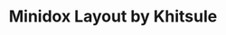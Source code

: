 ---
layout: layouts/keymapdb_entry.njk
OS: []
keymap_author: khitsule
firmware: QMK
hasHomeRowMods: False
hasLetterOnThumb: False
hasVerticalCombos: False
thumb: https://i.imgur.com/bEdqotb.png
imageDate: idk
keyCount: 36
keyboard: MiniDox
languages: ['English']
layerCount: 4
title: "Minidox Layout by Khitsule"
split: True
stagger: row
summary: 
keymap_url: https://github.com/khitsule/qmk_firmware/tree/master/keyboards/minidox/keymaps/khitsule
writeup: https://github.com/khitsule/qmk_firmware/tree/master/keyboards/minidox/keymaps/khitsule/readme.md
---